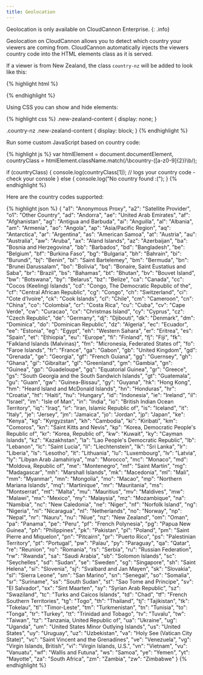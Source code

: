 ```yaml
---
title: Geolocation
---
```


Geolocation is only available on CloudCannon Enterprise.
{: .info}

Geolocation on CloudCannon allows you to detect which country your viewers are coming from. CloudCannon automatically injects the viewers country code into the HTML elements class as it is served.

If a viewer is from New Zealand, the class `country-nz` will be added to look like this:

{% highlight html %}
<html class="country-nz">
{% endhighlight %}

Using CSS you can show and hide elements:

{% highlight css %}
.new-zealand-content {
  display: none;
}

.country-nz .new-zealand-content {
  display: block;
}
{% endhighlight %}

Run some custom JavaScript based on country code:

{% highlight js %}
var htmlElement = document.documentElement,
  countryClass = htmlElement.className.match(/\bcountry\-([a-z0-9]{2})\b/);

if (countryClass) {
  console.log(countryClass[1]); // logs your country code - check your console
} else {
  console.log("No country found :(");
}
{% endhighlight %}

<script>
var htmlElement = document.documentElement,
  countryClass = htmlElement.className.match(/\bcountry\-([a-z0-9]{2})\b/);

if (countryClass) {
  console.log(countryClass[1]);
} else {
  console.log("No country found :(");
}
</script>

Here are the country codes supported:

{% highlight json %}
{
  "a1": "Anonymous Proxy",
  "a2": "Satellite Provider",
  "o1": "Other Country",
  "ad": "Andorra",
  "ae": "United Arab Emirates",
  "af": "Afghanistan",
  "ag": "Antigua and Barbuda",
  "ai": "Anguilla",
  "al": "Albania",
  "am": "Armenia",
  "ao": "Angola",
  "ap": "Asia/Pacific Region",
  "aq": "Antarctica",
  "ar": "Argentina",
  "as": "American Samoa",
  "at": "Austria",
  "au": "Australia",
  "aw": "Aruba",
  "ax": "Aland Islands",
  "az": "Azerbaijan",
  "ba": "Bosnia and Herzegovina",
  "bb": "Barbados",
  "bd": "Bangladesh",
  "be": "Belgium",
  "bf": "Burkina Faso",
  "bg": "Bulgaria",
  "bh": "Bahrain",
  "bi": "Burundi",
  "bj": "Benin",
  "bl": "Saint Bartelemey",
  "bm": "Bermuda",
  "bn": "Brunei Darussalam",
  "bo": "Bolivia",
  "bq": "Bonaire, Saint Eustatius and Saba",
  "br": "Brazil",
  "bs": "Bahamas",
  "bt": "Bhutan",
  "bv": "Bouvet Island",
  "bw": "Botswana",
  "by": "Belarus",
  "bz": "Belize",
  "ca": "Canada",
  "cc": "Cocos (Keeling) Islands",
  "cd": "Congo, The Democratic Republic of the",
  "cf": "Central African Republic",
  "cg": "Congo",
  "ch": "Switzerland",
  "ci": "Cote d'Ivoire",
  "ck": "Cook Islands",
  "cl": "Chile",
  "cm": "Cameroon",
  "cn": "China",
  "co": "Colombia",
  "cr": "Costa Rica",
  "cu": "Cuba",
  "cv": "Cape Verde",
  "cw": "Curacao",
  "cx": "Christmas Island",
  "cy": "Cyprus",
  "cz": "Czech Republic",
  "de": "Germany",
  "dj": "Djibouti",
  "dk": "Denmark",
  "dm": "Dominica",
  "do": "Dominican Republic",
  "dz": "Algeria",
  "ec": "Ecuador",
  "ee": "Estonia",
  "eg": "Egypt",
  "eh": "Western Sahara",
  "er": "Eritrea",
  "es": "Spain",
  "et": "Ethiopia",
  "eu": "Europe",
  "fi": "Finland",
  "fj": "Fiji",
  "fk": "Falkland Islands (Malvinas)",
  "fm": "Micronesia, Federated States of",
  "fo": "Faroe Islands",
  "fr": "France",
  "ga": "Gabon",
  "gb": "United Kingdom",
  "gd": "Grenada",
  "ge": "Georgia",
  "gf": "French Guiana",
  "gg": "Guernsey",
  "gh": "Ghana",
  "gi": "Gibraltar",
  "gl": "Greenland",
  "gm": "Gambia",
  "gn": "Guinea",
  "gp": "Guadeloupe",
  "gq": "Equatorial Guinea",
  "gr": "Greece",
  "gs": "South Georgia and the South Sandwich Islands",
  "gt": "Guatemala",
  "gu": "Guam",
  "gw": "Guinea-Bissau",
  "gy": "Guyana",
  "hk": "Hong Kong",
  "hm": "Heard Island and McDonald Islands",
  "hn": "Honduras",
  "hr": "Croatia",
  "ht": "Haiti",
  "hu": "Hungary",
  "id": "Indonesia",
  "ie": "Ireland",
  "il": "Israel",
  "im": "Isle of Man",
  "in": "India",
  "io": "British Indian Ocean Territory",
  "iq": "Iraq",
  "ir": "Iran, Islamic Republic of",
  "is": "Iceland",
  "it": "Italy",
  "je": "Jersey",
  "jm": "Jamaica",
  "jo": "Jordan",
  "jp": "Japan",
  "ke": "Kenya",
  "kg": "Kyrgyzstan",
  "kh": "Cambodia",
  "ki": "Kiribati",
  "km": "Comoros",
  "kn": "Saint Kitts and Nevis",
  "kp": "Korea, Democratic People's Republic of",
  "kr": "Korea, Republic of",
  "kw": "Kuwait",
  "ky": "Cayman Islands",
  "kz": "Kazakhstan",
  "la": "Lao People's Democratic Republic",
  "lb": "Lebanon",
  "lc": "Saint Lucia",
  "li": "Liechtenstein",
  "lk": "Sri Lanka",
  "lr": "Liberia",
  "ls": "Lesotho",
  "lt": "Lithuania",
  "lu": "Luxembourg",
  "lv": "Latvia",
  "ly": "Libyan Arab Jamahiriya",
  "ma": "Morocco",
  "mc": "Monaco",
  "md": "Moldova, Republic of",
  "me": "Montenegro",
  "mf": "Saint Martin",
  "mg": "Madagascar",
  "mh": "Marshall Islands",
  "mk": "Macedonia",
  "ml": "Mali",
  "mm": "Myanmar",
  "mn": "Mongolia",
  "mo": "Macao",
  "mp": "Northern Mariana Islands",
  "mq": "Martinique",
  "mr": "Mauritania",
  "ms": "Montserrat",
  "mt": "Malta",
  "mu": "Mauritius",
  "mv": "Maldives",
  "mw": "Malawi",
  "mx": "Mexico",
  "my": "Malaysia",
  "mz": "Mozambique",
  "na": "Namibia",
  "nc": "New Caledonia",
  "ne": "Niger",
  "nf": "Norfolk Island",
  "ng": "Nigeria",
  "ni": "Nicaragua",
  "nl": "Netherlands",
  "no": "Norway",
  "np": "Nepal",
  "nr": "Nauru",
  "nu": "Niue",
  "nz": "New Zealand",
  "om": "Oman",
  "pa": "Panama",
  "pe": "Peru",
  "pf": "French Polynesia",
  "pg": "Papua New Guinea",
  "ph": "Philippines",
  "pk": "Pakistan",
  "pl": "Poland",
  "pm": "Saint Pierre and Miquelon",
  "pn": "Pitcairn",
  "pr": "Puerto Rico",
  "ps": "Palestinian Territory",
  "pt": "Portugal",
  "pw": "Palau",
  "py": "Paraguay",
  "qa": "Qatar",
  "re": "Reunion",
  "ro": "Romania",
  "rs": "Serbia",
  "ru": "Russian Federation",
  "rw": "Rwanda",
  "sa": "Saudi Arabia",
  "sb": "Solomon Islands",
  "sc": "Seychelles",
  "sd": "Sudan",
  "se": "Sweden",
  "sg": "Singapore",
  "sh": "Saint Helena",
  "si": "Slovenia",
  "sj": "Svalbard and Jan Mayen",
  "sk": "Slovakia",
  "sl": "Sierra Leone",
  "sm": "San Marino",
  "sn": "Senegal",
  "so": "Somalia",
  "sr": "Suriname",
  "ss": "South Sudan",
  "st": "Sao Tome and Principe",
  "sv": "El Salvador",
  "sx": "Sint Maarten",
  "sy": "Syrian Arab Republic",
  "sz": "Swaziland",
  "tc": "Turks and Caicos Islands",
  "td": "Chad",
  "tf": "French Southern Territories",
  "tg": "Togo",
  "th": "Thailand",
  "tj": "Tajikistan",
  "tk": "Tokelau",
  "tl": "Timor-Leste",
  "tm": "Turkmenistan",
  "tn": "Tunisia",
  "to": "Tonga",
  "tr": "Turkey",
  "tt": "Trinidad and Tobago",
  "tv": "Tuvalu",
  "tw": "Taiwan",
  "tz": "Tanzania, United Republic of",
  "ua": "Ukraine",
  "ug": "Uganda",
  "um": "United States Minor Outlying Islands",
  "us": "United States",
  "uy": "Uruguay",
  "uz": "Uzbekistan",
  "va": "Holy See (Vatican City State)",
  "vc": "Saint Vincent and the Grenadines",
  "ve": "Venezuela",
  "vg": "Virgin Islands, British",
  "vi": "Virgin Islands, U.S.",
  "vn": "Vietnam",
  "vu": "Vanuatu",
  "wf": "Wallis and Futuna",
  "ws": "Samoa",
  "ye": "Yemen",
  "yt": "Mayotte",
  "za": "South Africa",
  "zm": "Zambia",
  "zw": "Zimbabwe"
}
{% endhighlight %}
